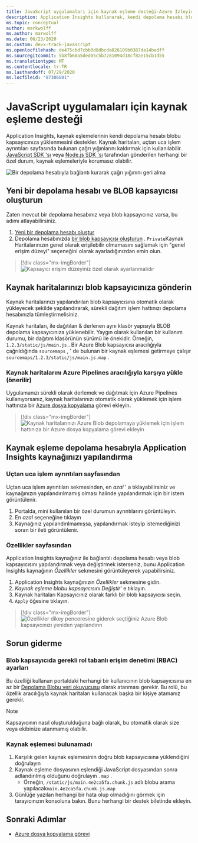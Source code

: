 ```yaml
---
title: JavaScript uygulamaları için kaynak eşleme desteği-Azure Izleyici Application Insights
description: Application Insights kullanarak, kendi depolama hesabı blobu kapsayıcınıza kaynak haritaları yüklemeyi öğrenin.
ms.topic: conceptual
author: markwolff
ms.author: marwolff
ms.date: 06/23/2020
ms.custom: devx-track-javascript
ms.openlocfilehash: de475cbd7cbb0d8dbcda026109b0387da14bedff
ms.sourcegitcommit: 5b8fb60a5ded05c5b7281094d18cf8ae15cb1d55
ms.translationtype: MT
ms.contentlocale: tr-TR
ms.lasthandoff: 07/29/2020
ms.locfileid: "87386801"
---
```

# <a name="source-map-support-for-javascript-applications"></a>JavaScript uygulamaları için kaynak eşleme desteği

Application Insights, kaynak eşlemelerinin kendi depolama hesabı blobu kapsayıcınıza yüklenmesini destekler.
Kaynak haritaları, uçtan uca işlem ayrıntıları sayfasında bulunan çağrı yığınlarını kaldırmak için kullanılabilir. [JavaScript SDK 'sı][ApplicationInsights-JS] veya [Node.js SDK 'sı][ApplicationInsights-Node.js] tarafından gönderilen herhangi bir özel durum, kaynak eşlemeleriyle korumasız olabilir.

![Bir depolama hesabıyla bağlantı kurarak çağrı yığınını geri alma](./media/source-map-support/details-unminify.gif)

## <a name="create-a-new-storage-account-and-blob-container"></a>Yeni bir depolama hesabı ve BLOB kapsayıcısı oluşturun

Zaten mevcut bir depolama hesabınız veya blob kapsayıcınız varsa, bu adımı atlayabilirsiniz.

1. [Yeni bir depolama hesabı oluştur][create storage account]
2. Depolama hesabınızda [bir blob kapsayıcısı oluşturun][create blob container] . `Private`Kaynak Haritalarınızın genel olarak erişilebilir olmamasını sağlamak için "genel erişim düzeyi" seçeneğini olarak ayarladığınızdan emin olun.

> [!div class="mx-imgBorder"]
>![Kapsayıcı erişim düzeyiniz özel olarak ayarlanmalıdır](./media/source-map-support/container-access-level.png)

## <a name="push-your-source-maps-to-your-blob-container"></a>Kaynak haritalarınızı blob kapsayıcınıza gönderin

Kaynak haritalarınızı yapılandırılan blob kapsayıcısına otomatik olarak yükleyecek şekilde yapılandırarak, sürekli dağıtım işlem hattınızı depolama hesabınızla tümleştirmelisiniz.

Kaynak haritaları, ile dağıtılan & derlenen aynı klasör yapısıyla BLOB depolama kapsayıcınıza yüklenebilir. Yaygın olarak kullanılan bir kullanım durumu, bir dağıtım klasörünün sürümü ile önekidir. Örneğin, `1.2.3/static/js/main.js` . Bir Azure Blob kapsayıcısı aracılığıyla çağrıldığında `sourcemaps` , ' de bulunan bir kaynak eşlemesi getirmeye çalışır `sourcemaps/1.2.3/static/js/main.js.map` .

### <a name="upload-source-maps-via-azure-pipelines-recommended"></a>Kaynak haritalarını Azure Pipelines aracılığıyla karşıya yükle (önerilir)

Uygulamanızı sürekli olarak derlemek ve dağıtmak için Azure Pipelines kullanıyorsanız, kaynak haritalarınızı otomatik olarak yüklemek için işlem hattınıza bir [Azure dosya kopyalama][azure file copy] görevi ekleyin.

> [!div class="mx-imgBorder"]
> ![Kaynak haritalarınızı Azure Blob depolamaya yüklemek için işlem hattınıza bir Azure dosya kopyalama görevi ekleyin](./media/source-map-support/azure-file-copy.png)

## <a name="configure-your-application-insights-resource-with-a-source-map-storage-account"></a>Kaynak eşleme depolama hesabıyla Application Insights kaynağınızı yapılandırma

### <a name="from-the-end-to-end-transaction-details-page"></a>Uçtan uca işlem ayrıntıları sayfasından

Uçtan uca işlem ayrıntıları sekmesinden, en *azal* ' a tıklayabilirsiniz ve kaynağınızın yapılandırılmamış olması halinde yapılandırmak için bir istem görüntülenir.

1. Portalda, mini kullanılan bir özel durumun ayrıntılarını görüntüleyin.
2. En *azal* seçeneğine tıklayın
3. Kaynağınız yapılandırılmamışsa, yapılandırmak isteyip istemediğinizi soran bir ileti görüntülenir.

### <a name="from-the-properties-page"></a>Özellikler sayfasından

Application Insights kaynağınız ile bağlantılı depolama hesabı veya blob kapsayıcısını yapılandırmak veya değiştirmek isterseniz, bunu Application Insights kaynağının *Özellikler* sekmesini görüntüleyerek yapabilirsiniz.

1. Application Insights kaynağınızın *Özellikler* sekmesine gidin.
2. *Kaynak eşleme blobu kapsayıcısını Değiştir*' e tıklayın.
3. Kaynak haritaları Kapsayıcınız olarak farklı bir blob kapsayıcısı seçin.
4. `Apply` öğesine tıklayın.

> [!div class="mx-imgBorder"]
> ![Özellikler dikey penceresine giderek seçtiğiniz Azure Blob kapsayıcınızı yeniden yapılandırın](./media/source-map-support/reconfigure.png)

## <a name="troubleshooting"></a>Sorun giderme

### <a name="required-role-based-access-control-rbac-settings-on-your-blob-container"></a>Blob kapsayıcıda gerekli rol tabanlı erişim denetimi (RBAC) ayarları

Bu özelliği kullanan portaldaki herhangi bir kullanıcının blob kapsayıcısına en az bir [Depolama Blobu veri okuyucusu][storage blob data reader] olarak atanması gerekir. Bu rolü, bu özellik aracılığıyla kaynak haritaları kullanacak başka bir kişiye atamanız gerekir.

> [!NOTE]
> Kapsayıcının nasıl oluşturulduğuna bağlı olarak, bu otomatik olarak size veya ekibinize atanmamış olabilir.

### <a name="source-map-not-found"></a>Kaynak eşlemesi bulunamadı

1. Karşılık gelen kaynak eşlemesinin doğru blob kapsayıcısına yüklendiğini doğrulayın
2. Kaynak eşleme dosyasının eşlendiği JavaScript dosyasından sonra adlandırılmış olduğunu doğrulayın `.map` .
    - Örneğin, `/static/js/main.4e2ca5fa.chunk.js` adlı blobu arama yapılacak`main.4e2ca5fa.chunk.js.map`
3. Günlüğe yazılan herhangi bir hata olup olmadığını görmek için tarayıcınızın konsoluna bakın. Bunu herhangi bir destek biletinde ekleyin.

## <a name="next-steps"></a>Sonraki Adımlar

* [Azure dosya kopyalama görevi](/azure/devops/pipelines/tasks/deploy/azure-file-copy?view=azure-devops)


<!-- Remote URLs -->
[create storage account]: ../../storage/common/storage-account-create.md?toc=%2Fazure%2Fstorage%2Fblobs%2Ftoc.json&tabs=azure-portal
[create blob container]: ../../storage/blobs/storage-quickstart-blobs-portal.md
[storage blob data reader]: ../../role-based-access-control/built-in-roles.md#storage-blob-data-reader
[ApplicationInsights-JS]: https://github.com/microsoft/applicationinsights-js
[ApplicationInsights-Node.js]: https://github.com/microsoft/applicationinsights-node.js
[azure file copy]: https://aka.ms/azurefilecopyreadme

